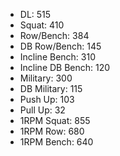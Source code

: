 * DL: 515
*  Squat: 410
*  Row/Bench: 384
*  DB Row/Bench: 145
*  Incline Bench: 310
*  Incline DB Bench: 120
*  Military: 300
*  DB Military: 115
*  Push Up: 103
*  Pull Up: 32
*  1RPM Squat: 855
*  1RPM Row: 680
*  1RPM Bench: 640
